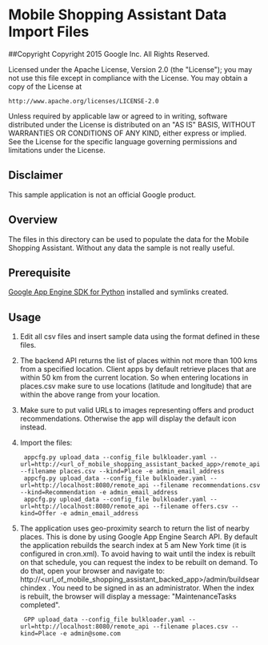 Mobile Shopping Assistant Data Import Files
===========================================


##Copyright
Copyright 2015 Google Inc. All Rights Reserved.

Licensed under the Apache License, Version 2.0 (the "License");
you may not use this file except in compliance with the License.
You may obtain a copy of the License at

    http://www.apache.org/licenses/LICENSE-2.0

Unless required by applicable law or agreed to in writing, software
distributed under the License is distributed on an "AS IS" BASIS,
WITHOUT WARRANTIES OR CONDITIONS OF ANY KIND, either express or implied.
See the License for the specific language governing permissions and
limitations under the License.



## Disclaimer
This sample application is not an official Google product.


## Overview
The files in this directory can be used to populate the data for the Mobile Shopping Assistant.
Without any data the sample is not really useful.

## Prerequisite
[Google App Engine SDK for Python](https://developers.google.com/appengine/downloads) installed and symlinks created.

## Usage
1. Edit all csv files and insert sample data using the format defined in these files.

2. The backend API returns the list of places within not more than 100 kms from a specified location. Client apps by default retrieve places that are within 50 km from the current location. So when entering locations in places.csv make sure to use locations (latitude and longitude) that are within the above range from your location.

3. Make sure to put valid URLs to images representing offers and product recommendations.
   Otherwise the app will display the default icon instead.

4. Import the files:

        appcfg.py upload_data --config_file bulkloader.yaml --url=http://<url_of_mobile_shopping_assistant_backed_app>/remote_api --filename places.csv --kind=Place -e admin_email_address
        appcfg.py upload_data --config_file bulkloader.yaml --url=http://localhost:8080/remote_api --filename recommendations.csv --kind=Recommendation -e admin_email_address
        appcfg.py upload_data --config_file bulkloader.yaml --url=http://localhost:8080/remote_api --filename offers.csv --kind=Offer -e admin_email_address

5. The application uses geo-proximity search to return the list of nearby places. This is done by using Google App Engine Search API. By default the application rebuilds the search index at 5 am New York time (it is configured in cron.xml). To avoid having to wait until the index is rebuilt on that schedule, you can request the index to be rebuilt on demand. To do that, open your browser and navigate to: http://<url_of_mobile_shopping_assistant_backed_app>/admin/buildsearchindex .
You need to be signed in as an administrator. When the index is rebuilt, the browser will display a message: "MaintenanceTasks completed".



        GPP upload_data --config_file bulkloader.yaml --url=http://localhost:8080/remote_api --filename places.csv --kind=Place -e admin@some.com
